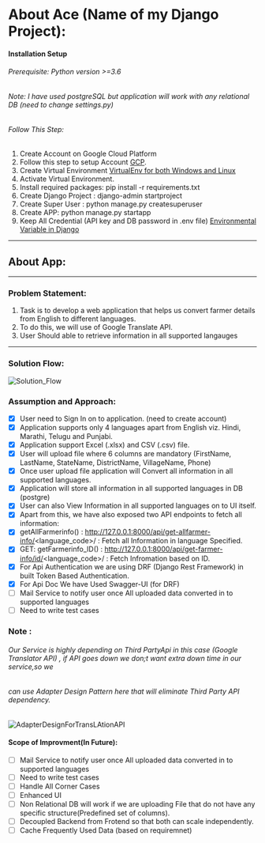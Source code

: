 

About Ace (Name of my Django Project):
===
#### Installation Setup
###### Prerequisite: Python version >=3.6
###### Note: I have used postgreSQL but application will work with any relational DB (need to change settings.py)
###### Follow This Step:
1. Create Account on  Google Cloud Platform 
2. Follow this step to setup Account [GCP](https://cloud.google.com/translate/docs/setup#windows "GCP Machine Translation").
3. Create Virtual Environment [VirtualEnv for both Windows and Linux](https://www.geeksforgeeks.org/creating-python-virtual-environment-windows-linux/ "GFG Link for virtual env") 
4. Activate Virtual Environment. 
5. Install required packages: pip install -r requirements.txt
6. Create Django Project : django-admin startproject <Ace>
7. Create Super User : python manage.py createsuperuser
8. Create APP: python manage.py startapp <CoreApp>
9. Keep All Credential (API key and DB password in .env file) [Environmental Variable in Django](https://djangocentral.com/environment-variables-in-django/ "Env Variable in Django")


---


## About App:

---

### Problem Statement:
1. Task is to develop a web application that helps us convert farmer details from English to
different languages.
2. To do this, we will use of Google Translate API.
3. User Should able to retrieve information in all supported langauges 

--- 

### Solution Flow:

![Solution_Flow](https://user-images.githubusercontent.com/49105701/191795133-9af00939-db18-4ed6-ab7e-874201269488.png)


### Assumption and Approach:

- [x]  User need to Sign In on to application. (need to create account)
- [x]  Application supports only 4 languages apart from English viz. Hindi, Marathi, Telugu and Punjabi.
- [x]  Application support Excel (.xlsx) and CSV (.csv) file.
- [x]  User will upload file where 6 columns are mandatory (FirstName, LastName, StateName, DistrictName, VillageName, Phone)
- [x]  Once user upload file application will Convert all information in all supported languages.
- [x]  Application will store all information in all supported languages in DB (postgre) 
- [x]  User can also View Information in all supported languages on to UI itself.
- [x]  Apart from this, we have also exposed two API endpoints to fetch all information:
- [x]  getAllFarmerinfo() : http://127.0.0.1:8000/api/get-allfarmer-info/<language_code>/ : Fetch all Information in language Specified.
- [x]  GET: getFarmerinfo_ID() :  http://127.0.0.1:8000/api/get-farmer-info/id/<language_code>/ : Fetch Infromation based on ID.
- [x]  For Api Authentication we are using DRF (Django Rest Framework) in built Token Based Authentication.
- [x]  For Api Doc We have Used Swagger-UI (for DRF)
- [ ]   Mail Service to notify user once All uploaded data converted in to supported languages
- [ ]   Need to write test cases
 
 ### Note : 
 ###### Our Service is highly depending on Third PartyApi in this case (Google Translator API) , if API goes down we don;t want extra down time in our service,so we
 ###### can use Adapter Design Pattern here that will eliminate Third Party API dependency.
  
 
  
  
![AdapterDesignForTransLAtionAPI](https://user-images.githubusercontent.com/49105701/191804227-1eb7253b-a941-41c4-804c-7ec0bacafe6f.JPG)



#### Scope of Improvment(In Future):
- [ ]   Mail Service to notify user once All uploaded data converted in to supported languages
- [ ]   Need to write test cases
- [ ]   Handle All Corner Cases
- [ ]   Enhanced UI
- [ ]   Non Relational DB will work if we are uploading File that do not have any specific structure(Predefined set of columns).
- [ ]   Decoupled Backend from Frotend so that both can scale independently.
- [ ]   Cache Frequently Used Data (based on requiremnet)
